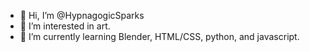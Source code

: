 - 👋 Hi, I’m @HypnagogicSparks
- 👀 I’m interested in art.
- 🌱 I’m currently learning Blender, HTML/CSS, python, and javascript.


<!---
HypnagogicSparks/HypnagogicSparks is a ✨ special ✨ repository because its `README.md` (this file) appears on your GitHub profile.
You can click the Preview link to take a look at your changes.
--->
